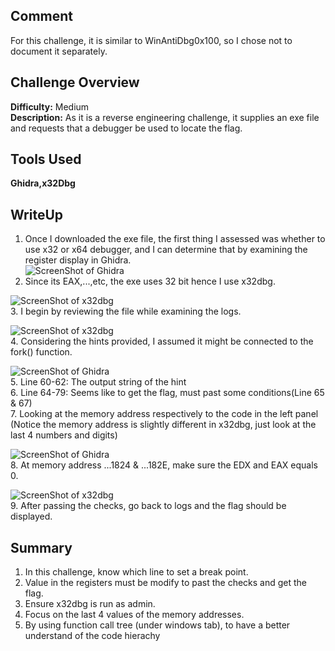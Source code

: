 ## Comment
For this challenge, it is similar to WinAntiDbg0x100, so I chose not to document it separately.

## Challenge Overview
**Difficulty:** Medium  
**Description:** As it is a reverse engineering challenge, it supplies an exe file and requests that a debugger be used to locate the flag.
## Tools Used
**Ghidra,x32Dbg**  
## WriteUp
1. Once I downloaded the exe file, the first thing I assessed was whether to use x32 or x64 debugger, and I can determine that by examining the register display in Ghidra.  
![ScreenShot of Ghidra](https://imgur.com/pA0uWMR.png)  
2. Since its EAX,...,etc, the exe uses 32 bit hence I use x32dbg.  

![ScreenShot of x32dbg](https://imgur.com/q5YqPxQ.png)  
3. I begin by reviewing the file while examining the logs.

![ScreenShot of x32dbg](https://imgur.com/KgNm3a7.png)  
4. Considering the hints provided, I assumed it might be connected to the fork() function.

![ScreenShot of Ghidra](https://imgur.com/w7ZKpHk.png)  
5. Line 60-62: The output string of the hint  
6. Line 64-79: Seems like to get the flag, must past some conditions(Line 65 & 67)  
7. Looking at the memory address respectively to the code in the left panel (Notice the memory address is slightly different in x32dbg, just look at the last 4 numbers and digits)  

![ScreenShot of Ghidra](https://imgur.com/LPVZvg9.png)  
8. At memory address ...1824 & ...182E, make sure the EDX and EAX equals 0.

![ScreenShot of x32dbg](https://imgur.com/wmCPIXR.png)  
9. After passing the checks, go back to logs and the flag should be displayed.

## Summary
1. In this challenge, know which line to set a break point.
2. Value in the registers must be modify to past the checks and get the flag.
3. Ensure x32dbg is run as admin.
4. Focus on the last 4 values of the memory addresses.
5. By using function call tree (under windows tab), to have a better understand of the code hierachy


